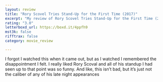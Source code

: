 ```yaml
---
layout: review
title: "Rory Scovel Tries Stand-Up for the First Time (2017)"
excerpt: "My review of Rory Scovel Tries Stand-Up for the First Time (2017)"
rating: "3.0"
letterboxd_url: https://boxd.it/4ppfh9
mst3k: false
rifftrax: false
category: movie_review

---
```


I forgot I watched this when it came out, but as I watched I remembered the disappointment I felt. I really liked Rory Scoval and all of his standup I had seen up to that point was so funny. And like, this isn’t bad, but it’s just not the caliber of any of his late night appearances